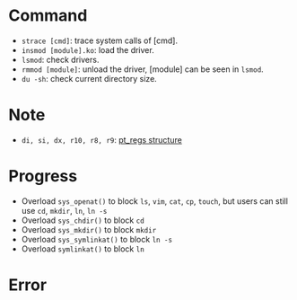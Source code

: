 # Command
 - `strace [cmd]`: trace system calls of [cmd].
 - `insmod [module].ko`: load the driver.
 - `lsmod`: check drivers.
 - `rmmod [module]`: unload the driver, [module] can be seen in `lsmod`.
 - `du -sh`: check current directory size.

# Note
 - `di, si, dx, r10, r8, r9`: [pt_regs structure](https://www.codenong.com/cs106088896/)

# Progress
 - Overload `sys_openat()` to block `ls`, `vim`, `cat`, `cp`, `touch`, but users can still use `cd`, `mkdir`, `ln`, `ln -s`
 - Overload `sys_chdir()` to block `cd`
 - Overload `sys_mkdir()` to block `mkdir`
 - Overload `sys_symlinkat()` to block `ln -s`
 - Overload `symlinkat()` to block `ln`

# Error
